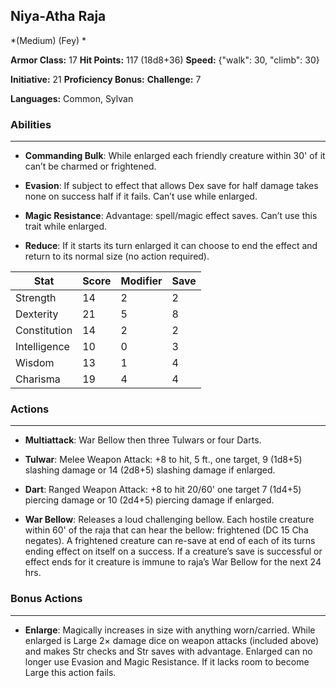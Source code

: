 ## Niya-Atha Raja
*(Medium) (Fey) *

**Armor Class:** 17
**Hit Points:** 117 (18d8+36)
**Speed:** {"walk": 30, "climb": 30}

**Initiative:** 21
**Proficiency Bonus:**
**Challenge:** 7

**Languages:** Common, Sylvan

### Abilities
 --- 
- **Commanding Bulk**: While enlarged each friendly creature within 30' of it can’t be charmed or frightened.

- **Evasion**: If subject to effect that allows Dex save for half damage takes none on success half if it fails. Can’t use while enlarged.

- **Magic Resistance**: Advantage: spell/magic effect saves. Can’t use this trait while enlarged.

- **Reduce**: If it starts its turn enlarged it can choose to end the effect and return to its normal size (no action required).



| Stat | Score | Modifier | Save |
| ---- | ---- | ---- | ---- |
| Strength | 14 | 2 | 2 |
| Dexterity | 21 | 5 | 8 |
| Constitution | 14 | 2 | 2 |
| Intelligence | 10 | 0 | 3 |
| Wisdom | 13 | 1 | 4 |
| Charisma | 19 | 4 | 4 |

### Actions
 --- 
- **Multiattack**: War Bellow then three Tulwars or four Darts.

- **Tulwar**: Melee Weapon Attack: +8 to hit, 5 ft., one target, 9 (1d8+5) slashing damage or 14 (2d8+5) slashing damage if enlarged.

- **Dart**: Ranged Weapon Attack: +8 to hit 20/60' one target 7 (1d4+5) piercing damage or 10 (2d4+5) piercing damage if enlarged.

- **War Bellow**: Releases a loud challenging bellow. Each hostile creature within 60' of the raja that can hear the bellow:  frightened (DC 15 Cha negates). A frightened creature can re-save at end of each of its turns ending effect on itself on a success. If a creature’s save is successful or effect ends for it creature is immune to raja’s War Bellow for the next 24 hrs.

### Bonus Actions
 --- 
- **Enlarge**: Magically increases in size with anything worn/carried. While enlarged is Large 2× damage dice on weapon attacks (included above) and makes Str checks and Str saves with advantage. Enlarged can no longer use Evasion and Magic Resistance. If it lacks room to become Large this action fails.

